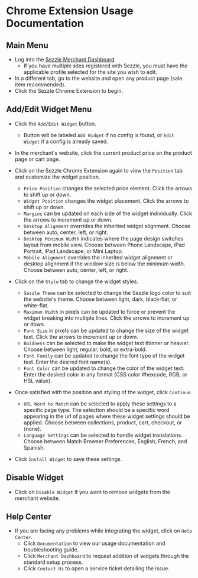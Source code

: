 # Chrome Extension Usage Documentation

<!-- ## Installation -->

## Main Menu
 * Log into the <a href="https://dashboard.sezzle.com/merchant/" target="_blank">Sezzle Merchant Dashboard</a>
	- If you have multiple sites registered with Sezzle, you must have the applicable profile selected for the site you wish to edit.
 * In a different tab, go to the website and open any product page (sale item recommended).
 * Click the Sezzle Chrome Extension to begin.

## Add/Edit Widget Menu
 * Click the `Add/Edit Widget` button.
      - Button will be labeled `Add Widget` if no config is found, or `Edit Widget` if a config is already saved.
 * In the merchant's website, click the current product price on the product page or cart page.
 * Click on the Sezzle Chrome Extension again to view the `Position` tab and customize the widget position.
    - `Price Position` changes the selected price element. Click the arrows to shift up or down.
    - `Widget Position` changes the widget placement. Click the arrows to shift up or down.
    - `Margins` can be updated on each side of the widget individually. Click the arrows to increment up or down.
    - `Desktop Alignment` overrides the inherited widget alignment. Choose between auto, center, left, or right.
    - `Desktop Minimum Width` indicates where the page design switches layout from mobile view. Choose between Phone Landscape, iPad Portrait, iPad Landscape, or Mini Laptop.
    - `Mobile Alignment` overrides the inherited widget alignment or desktop alignment if the window size is below the minimum width. Choose between auto, center, left, or right.

 * Click on the `Style` tab to change the widget styles.
    - `Sezzle Theme` can be selected to change the Sezzle logo color to suit the website's theme. Choose between light, dark, black-flat, or white-flat.
    - `Maximum Width` in pixels can be updated to force or prevent the widget breaking into multiple lines. Click the arrows to increment up or down.
    - `Font Size` in pixels can be updated to change the size of the widget text. Click the arrows to increment up or down.
    - `Boldness` can be selected to make the widget text thinner or heavier. Choose between light, regular, bold, or extra-bold.
    - `Font Family` can be updated to change the font type of the widget text. Enter the desired font name(s).
    - `Font Color` can be updated to change the color of the widget text. Enter the desired color in any format (CSS color #hexcode, RGB, or HSL value).

* Once satisfied with the position and styling of the widget, click `Continue`.
    - `URL Word to Match` can be selected to apply these settings to a specific page type. The selection should be a specific word appearing in the url of pages where these widget settings should be applied. Choose between collections, product, cart, checkout, or (none).
    - `Language Settings` can be selected to handle widget translations. Choose between Match Browser Preferences, English, French, and Spanish.
 * Click `Install Widget` to save these settings.

## Disable Widget
 * Click on `Disable Widget` if you want to remove widgets from the merchant website.

## Help Center
 * If you are facing any problems while integrating the widget, click on `Help Center`.
    - Click `Documentation` to view our usage documentation and troubleshooting guide.
    - Click `Merchant Dashboard` to request addition of widgets through the standard setup process.
    - Click `Contact Us` to open a service ticket detailing the issue.
